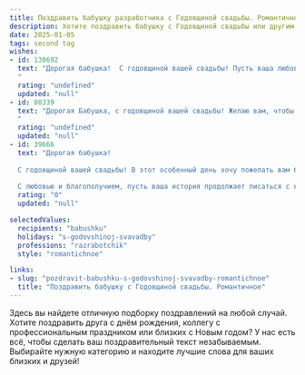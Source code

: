 ```yaml
---
title: Поздравить бабушку разработчика с Годовщиной свадьбы. Романтичное
description: Хотите поздравить бабушку с Годовщиной свадьбы или другим праздником? Наш ИИ создаст незабываемое поздравление, а вы обязательно выделитесь среди других.  
date: 2025-01-05
tags: second tag
wishes:
- id: 130692
  text: "Дорогая бабушка!  С годовщиной вашей свадьбы! Пусть ваша любовь, такая же крепкая и нежная, как и в день вашей встречи, сияет ярче с каждым годом, словно драгоценный камень, ограненный временем.  Пусть ваша жизнь будет наполнена счастьем, спокойствием и взаимной нежностью.  Я желаю вам ещё долгих лет совместной жизни, полных радости и любви!  С праздником!
  "
  rating: "undefined"
  updated: "null"
- id: 80339
  text: "Дорогая Бабушка, с годовщиной вашей свадьбы! Желаю вам, чтобы любовь, которая цветет в ваших сердцах, оставалась такой же яркой и нежной, как в день вашей свадьбы. Пусть ваши дни будут наполнены счастьем, теплом и нежностью. Моя любовь к вам безгранична!
  "
  rating: "undefined"
  updated: "null"
- id: 39666
  text: "Дорогая бабушка!
  
  С годовщиной вашей свадьбы! В этот особенный день хочу пожелать вам бесконечной любви и тепла, как в начале вашего пути вместе. Вы вдохновляете нас своей преданностью и нежностью, как настоящие романтики, которые знают, что главное — это забота друг о друге. Пусть каждый момент будет полон счастья, а домашний уют всегда согревает ваши сердца.
  
  С любовью и благополучием, пусть ваша история продолжает писаться с каждым новым днем!"
  rating: "0"
  updated: "null"

selectedValues:
  recipients: "babushku"
  holidays: "s-godovshinoj-svavadby"
  professions: "razrabotchik"
  style: "romantichnoe"

links:
- slug: "pozdravit-babushku-s-godovshinoj-svavadby-romantichnoe"
  title: "Поздравить бабушку с Годовщиной свадьбы. Романтичное"
---
```


Здесь вы найдете отличную подборку поздравлений на любой случай. 
Хотите поздравить друга с днём рождения, коллегу с профессиональным праздником или близких с Новым годом? У нас есть всё, чтобы сделать ваш поздравительный текст незабываемым. Выбирайте нужную категорию и находите лучшие слова для ваших близких и друзей!
